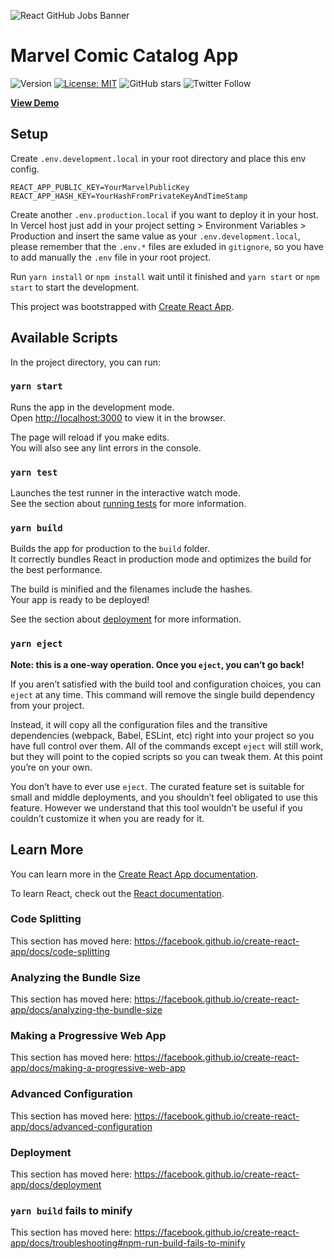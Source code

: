 ![React GitHub Jobs Banner](https://raw.githubusercontent.com/dyarfi/react-marvel-app/main/public/img/marvel.svg)

# Marvel Comic Catalog App

![Version](https://img.shields.io/badge/version-1.0.1-blue.svg?cacheSeconds=2592000) [![License: MIT ](https://img.shields.io/badge/License-MIT-green.svg)](https://github.com/dyarfi/react-marvel-app/blob/main/LICENSE) ![GitHub stars](https://img.shields.io/github/stars/dyarfi/react-marvel-app?style=social) ![Twitter Follow](https://img.shields.io/twitter/follow/dyarfi?label=Follow&style=social)

**[View Demo](https://react-marvel-app.vercel.app/)**

## Setup

Create `.env.development.local` in your root directory and place this env config.

```
REACT_APP_PUBLIC_KEY=YourMarvelPublicKey
REACT_APP_HASH_KEY=YourHashFromPrivateKeyAndTimeStamp
```

Create another `.env.production.local` if you want to deploy it in your host. In Vercel host just add in your project setting > Environment Variables > Production and insert the same value as your `.env.development.local`, please remember that the `.env.*` files are exluded in `gitignore`, so you have to add manually the `.env` file in your root project.

Run `yarn install` or `npm install` wait until it finished and `yarn start` or `npm start` to start the development.

This project was bootstrapped with [Create React App](https://github.com/facebook/create-react-app).

## Available Scripts

In the project directory, you can run:

### `yarn start`

Runs the app in the development mode.<br />
Open [http://localhost:3000](http://localhost:3000) to view it in the browser.

The page will reload if you make edits.<br />
You will also see any lint errors in the console.

### `yarn test`

Launches the test runner in the interactive watch mode.<br />
See the section about [running tests](https://facebook.github.io/create-react-app/docs/running-tests) for more information.

### `yarn build`

Builds the app for production to the `build` folder.<br />
It correctly bundles React in production mode and optimizes the build for the best performance.

The build is minified and the filenames include the hashes.<br />
Your app is ready to be deployed!

See the section about [deployment](https://facebook.github.io/create-react-app/docs/deployment) for more information.

### `yarn eject`

**Note: this is a one-way operation. Once you `eject`, you can’t go back!**

If you aren’t satisfied with the build tool and configuration choices, you can `eject` at any time. This command will remove the single build dependency from your project.

Instead, it will copy all the configuration files and the transitive dependencies (webpack, Babel, ESLint, etc) right into your project so you have full control over them. All of the commands except `eject` will still work, but they will point to the copied scripts so you can tweak them. At this point you’re on your own.

You don’t have to ever use `eject`. The curated feature set is suitable for small and middle deployments, and you shouldn’t feel obligated to use this feature. However we understand that this tool wouldn’t be useful if you couldn’t customize it when you are ready for it.

## Learn More

You can learn more in the [Create React App documentation](https://facebook.github.io/create-react-app/docs/getting-started).

To learn React, check out the [React documentation](https://reactjs.org/).

### Code Splitting

This section has moved here: https://facebook.github.io/create-react-app/docs/code-splitting

### Analyzing the Bundle Size

This section has moved here: https://facebook.github.io/create-react-app/docs/analyzing-the-bundle-size

### Making a Progressive Web App

This section has moved here: https://facebook.github.io/create-react-app/docs/making-a-progressive-web-app

### Advanced Configuration

This section has moved here: https://facebook.github.io/create-react-app/docs/advanced-configuration

### Deployment

This section has moved here: https://facebook.github.io/create-react-app/docs/deployment

### `yarn build` fails to minify

This section has moved here: https://facebook.github.io/create-react-app/docs/troubleshooting#npm-run-build-fails-to-minify
